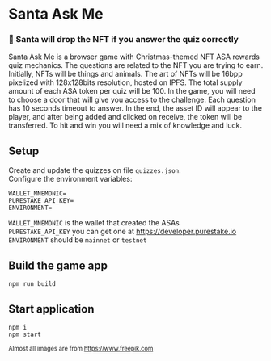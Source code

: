 # Santa Ask Me
### 🎅 Santa will drop the NFT if you answer the quiz correctly
Santa Ask Me is a browser game with Christmas-themed NFT ASA rewards quiz mechanics. 
The questions are related to the NFT you are trying to earn. 
Initially, NFTs will be things and animals. 
The art of NFTs will be 16bpp pixelized with 128x128bits resolution, hosted on IPFS. 
The total supply amount of each ASA token per quiz will be 100. 
In the game, you will need to choose a door that will give you access to the challenge. 
Each question has 10 seconds timeout to answer. 
In the end, the asset ID will appear to the player, and after being added and clicked on receive, the token will be transferred. 
To hit and win you will need a mix of knowledge and luck. 

## Setup
Create and update the quizzes on file `quizzes.json`.  
Configure the environment variables:
```
WALLET_MNEMONIC=
PURESTAKE_API_KEY=
ENVIRONMENT=
```
`WALLET_MNEMONIC` is the wallet that created the ASAs  
`PURESTAKE_API_KEY` you can get one at https://developer.purestake.io  
`ENVIRONMENT` should be `mainnet` or `testnet`

## Build the game app
```
npm run build
```
## Start application
```
npm i
npm start
```
<sub>Almost all images are from https://www.freepik.com</sub>
